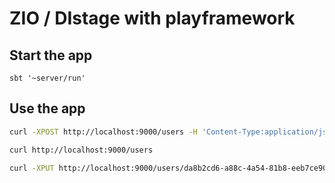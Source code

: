# ZIO / DIstage with playframework

## Start the app 

```
sbt '~server/run'
```

## Use the app 

```bash
curl -XPOST http://localhost:9000/users -H 'Content-Type:application/json' -d '{"name":"test"}'
```

```bash
curl http://localhost:9000/users
```

```bash
curl -XPUT http://localhost:9000/users/da8b2cd6-a88c-4a54-81b8-eeb7ce9075c5 -H 'Content-Type:application/json' -d '{"id":"da8b2cd6-a88c-4a54-81b8-eeb7ce9075c5","name":"test2"}'
```
